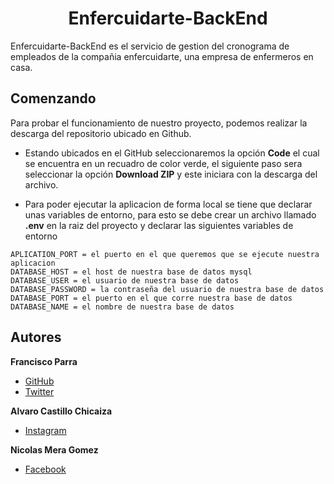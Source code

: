 <h1 align="center"><b>Enfercuidarte-BackEnd</b></h1>

Enfercuidarte-BackEnd es el servicio de gestion del cronograma de empleados de la compañia enfercuidarte, una empresa de enfermeros en casa.

## Comenzando

Para probar el funcionamiento de nuestro proyecto, podemos realizar la descarga del repositorio ubicado en Github.

- Estando ubicados en el GitHub seleccionaremos la opción **Code** el cual se encuentra en un recuadro de color verde, el siguiente paso sera seleccionar la opción **Download ZIP** y este iniciara con la descarga del archivo.

- Para poder ejecutar la aplicacion de forma local se tiene que declarar unas variables de entorno, para esto se debe crear un archivo llamado **.env** en la raiz del proyecto y declarar las siguientes variables de entorno

```
APLICATION_PORT = el puerto en el que queremos que se ejecute nuestra aplicacion
DATABASE_HOST = el host de nuestra base de datos mysql
DATABASE_USER = el usuario de nuestra base de datos
DATABASE_PASSWORD = la contraseña del usuario de nuestra base de datos
DATABASE_PORT = el puerto en el que corre nuestra base de datos
DATABASE_NAME = el nombre de nuestra base de datos
```

## Autores

**Francisco Parra**

- [GitHub](https://github.com/FranciscoFernandoParraPenagos1164)
- [Twitter](https://twitter.com/francisco_1164)

**Alvaro Castillo Chicaiza**

- [Instagram](https://www.instagram.com/castillo_alvaro/)

**Nicolas Mera Gomez**

- [Facebook](https://www.facebook.com/nicolas.mera.102)
